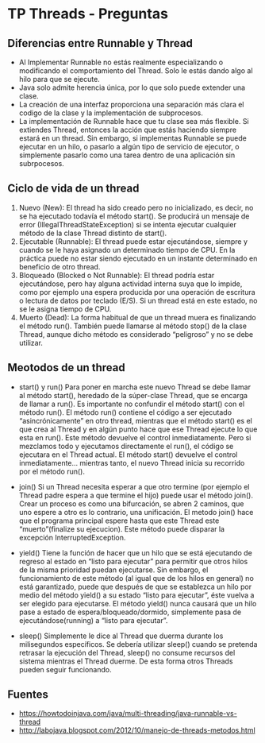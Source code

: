 # TP Threads - Preguntas

## Diferencias entre Runnable y Thread

- Al Implementar Runnable no estás realmente especializando o modificando el comportamiento del Thread. Solo le estás dando algo al hilo para que se ejecute.
- Java solo admite herencia única, por lo que solo puede extender una clase.
- La creación de una interfaz proporciona una separación más clara el codigo de la clase y la implementación de subprocesos.
- La implementación de Runnable hace que tu clase sea más flexible. Si extiendes Thread, entonces la acción que estás haciendo siempre estará en un thread. 
Sin embargo, si implementas Runnable  se puede ejecutar en un hilo, o pasarlo a algún tipo de servicio de ejecutor, o simplemente pasarlo como una tarea dentro de una aplicación sin subrpocesos.


## Ciclo de vida de un thread

1. Nuevo (New): El thread ha sido creado pero no inicializado, es decir, no se ha ejecutado todavía el método start(). 
Se producirá un mensaje de error (IllegalThreadStateException) si se intenta ejecutar cualquier método de la clase Thread distinto de start().
2. Ejecutable (Runnable): El thread puede estar ejecutándose, siempre y cuando se le haya asignado un determinado tiempo de CPU.
En la práctica puede no estar siendo ejecutado en un instante determinado en beneficio de otro thread.
3. Bloqueado (Blocked o Not Runnable): El thread podría estar ejecutándose, pero hay alguna actividad interna suya que lo impide, como por ejemplo una espera producida por una operación de escritura o lectura de datos por teclado (E/S). Si un thread está en este estado, no se le asigna tiempo de CPU.
4. Muerto (Dead): La forma habitual de que un thread muera es finalizando el método run(). También puede llamarse al método stop() de la clase Thread, aunque dicho método es considerado “peligroso” y no se debe utilizar.


## Meotodos de un thread

- start() y run()
Para poner en marcha este nuevo Thread se debe llamar al método start(), heredado de  la súper-clase Thread, que se encarga de llamar a run(). 
Es importante no confundir el método start() con el método run(). El método run() contiene el código a ser ejecutado “asincrónicamente” en otro thread, mientras que el método start() es el que crea al Thread y en algún punto hace que ese Thread ejecute lo que esta en run(). Este método devuelve el control inmediatamente. Pero si mezclamos todo y ejecutamos directamente el run(), el código se ejecutara en el Thread actual.
El método start() devuelve el control inmediatamente… mientras tanto, el nuevo Thread inicia su recorrido por el método run().

- join()
Si un Thread necesita esperar a que otro termine (por ejemplo el Thread padre espera a que termine el hijo) puede usar el método join().
Crear un proceso es como una bifurcación, se abren 2 caminos, que uno espere a otro es lo contrario, una unificación.
El metodo join() hace que el programa principal espere hasta que este Thread este “muerto”(finalize su ejecucion). 
Este método puede disparar la excepción InterruptedException.

- yield()
Tiene la función de hacer que un hilo que se está ejecutando de regreso al estado en “listo para ejecutar” para permitir que otros hilos de la misma prioridad puedan ejecutarse.
Sin embargo, el funcionamiento de este método (al igual que de los hilos en general) no está garantizado, puede que después de que se establezca un hilo por medio del método yield() a su estado “listo para ejecutar”, éste vuelva a ser elegido para ejecutarse. 
El método yield() nunca causará que un hilo pase a estado de espera/bloqueado/dormido, simplemente pasa de ejecutándose(running) a  “listo para ejecutar”.

- sleep()
Simplemente le dice al Thread que duerma durante los milisegundos específicos. Se debería utilizar sleep() cuando se pretenda retrasar la ejecución del Thread, sleep() no consume recursos del sistema mientras el Thread duerme. De esta forma otros Threads pueden seguir funcionando.

## Fuentes

* https://howtodoinjava.com/java/multi-threading/java-runnable-vs-thread
* http://labojava.blogspot.com/2012/10/manejo-de-threads-metodos.html
